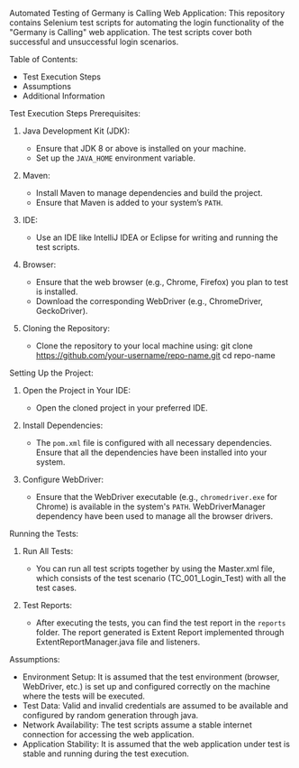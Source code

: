 Automated Testing of Germany is Calling Web Application:
This repository contains Selenium test scripts for automating the login functionality of the "Germany is Calling" web application. The test scripts cover both successful and unsuccessful login scenarios.

Table of Contents:
- Test Execution Steps
- Assumptions
- Additional Information

Test Execution Steps
Prerequisites:

1. Java Development Kit (JDK):
   - Ensure that JDK 8 or above is installed on your machine.
   - Set up the `JAVA_HOME` environment variable.

2. Maven:
   - Install Maven to manage dependencies and build the project.
   - Ensure that Maven is added to your system’s `PATH`.

3. IDE:
   - Use an IDE like IntelliJ IDEA or Eclipse for writing and running the test scripts.

4. Browser:
   - Ensure that the web browser (e.g., Chrome, Firefox) you plan to test is installed.
   - Download the corresponding WebDriver (e.g., ChromeDriver, GeckoDriver).

5. Cloning the Repository:
   - Clone the repository to your local machine using:
     git clone https://github.com/your-username/repo-name.git
     cd repo-name
 
Setting Up the Project:

1. Open the Project in Your IDE:
   - Open the cloned project in your preferred IDE.

2. Install Dependencies:
   - The `pom.xml` file is configured with all necessary dependencies. Ensure that all the dependencies have been installed into your system.

3. Configure WebDriver:
   - Ensure that the WebDriver executable (e.g., `chromedriver.exe` for Chrome) is available in the system's `PATH`. WebDriverManager dependency have been used to manage all the browser     drivers.

Running the Tests:

1. Run All Tests:
   - You can run all test scripts together by using the Master.xml file, which consists of the test scenario (TC_001_Login_Test) with all the test cases.

3. Test Reports:
   - After executing the tests, you can find the test report in the `reports` folder. The report generated is Extent Report implemented through ExtentReportManager.java file and listeners.

Assumptions:

- Environment Setup: It is assumed that the test environment (browser, WebDriver, etc.) is set up and configured correctly on the machine where the tests will be executed.
- Test Data: Valid and invalid credentials are assumed to be available and configured by random generation through java.
- Network Availability: The test scripts assume a stable internet connection for accessing the web application.
- Application Stability: It is assumed that the web application under test is stable and running during the test execution.
